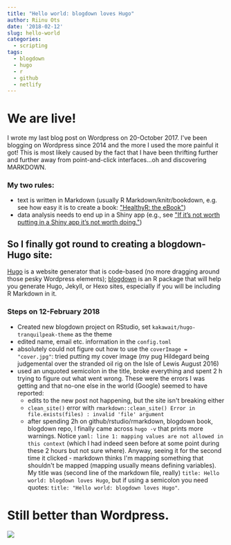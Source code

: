 ```yaml
---
title: "Hello world: blogdown loves Hugo"
author: Riinu Ots
date: '2018-02-12'
slug: hello-world
categories:
  - scripting
tags:
  - blogdown
  - hugo
  - r
  - github
  - netlify
---
```





# We are live!

I wrote my last blog post on Wordpress on 20-October 2017. I've been blogging on Wordpress since 2014 and the more I used the more painful it got! This is most likely caused by the fact that I have been thrifting further and further away from point-and-click interfaces...oh and discovering MARKDOWN.




### My two rules:

* text is written in Markdown (usually R Markdown/knitr/bookdown, e.g. see how easy it is to create a book: ["HealthyR: the eBook"](https://surgicalinformatics.github.io/healthyr_book/))
* data analysis needs to end up in a Shiny app (e.g., see ["If it’s not worth putting in a Shiny app it’s not worth doing."](https://riinu.me/2017/10/20/your-first-shiny-app/))


## So I finally got round to creating a blogdown-Hugo site:

[Hugo](https://gohugo.io/) is a website generator that is code-based (no more dragging around those pesky Wordpress elements); [blogdown](https://bookdown.org/yihui/blogdown/) is an R package that will help you generate Hugo, Jekyll, or Hexo sites, especially if you will be including R Markdown in it.

### Steps on 12-February 2018 

* Created new blogdown project on RStudio, set `kakawait/hugo-tranquilpeak-theme` as the theme
* edited name, email etc. information in the `config.toml`
* absolutely could not figure out how to use the `coverImage = "cover.jpg"`: tried putting my cover image (my pug Hildegard being judgemental over the stranded oil rig on the Isle of Lewis August 2016)
* used an unquoted semicolon in the title, broke everything and spent 2 h trying to figure out what went wrong. These were the errors I was getting and that no-one else in the world (Google) seemed to have reported:
   - edits to the new post not happening, but the site isn't breaking either
   - `clean_site()` error with `rmarkdown::clean_site() Error in file.exists(files) : invalid 'file' argument`
   -  after spending 2h on github/rstudio/rmarkdown, blogdown book, blogdown repo, I finally came across `hugo -v` that prints more warnings. Notice `yaml: line 1: mapping values are not allowed in this context` (which I had indeed seen before at some point during these 2 hours but not sure where). Anyway, seeing it for the second time it clicked - markdown thinks I'm mapping something that shouldn't be mapped (mapping usually means defining variables). My title was (second line of the markdown file, really) `title: Hello world: blogdown loves Hugo`, but if using a semicolon you need quotes: `title: "Hello world: blogdown loves Hugo"`.

# Still better than Wordpress.

![](https://riinudata.files.wordpress.com/2018/02/pandas.gif)



